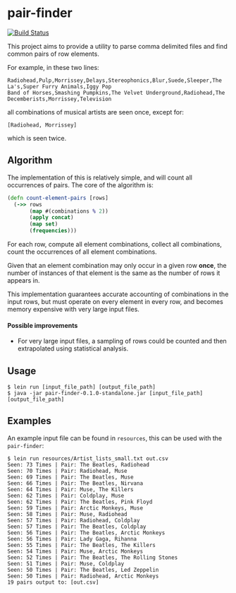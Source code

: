 # pair-finder
[![Build Status](https://travis-ci.com/agr1277/pair-finder.svg?branch=main)](https://travis-ci.com/agr1277/pair-finder)

This project aims to provide a utility to parse comma delimited files and find
common pairs of row elements.

For example, in these two lines:
```text
Radiohead,Pulp,Morrissey,Delays,Stereophonics,Blur,Suede,Sleeper,The La's,Super Furry Animals,Iggy Pop
Band of Horses,Smashing Pumpkins,The Velvet Underground,Radiohead,The Decemberists,Morrissey,Television
```
all combinations of musical artists are seen once, except for:
```text
[Radiohead, Morrissey]
```
which is seen twice.

## Algorithm

The implementation of this is relatively simple, and will count all 
occurrences of pairs. The core of the algorithm is: 
```clojure
(defn count-element-pairs [rows]
  (->> rows
       (map #(combinations % 2))
       (apply concat)
       (map set)
       (frequencies)))
```

For each row, compute all element combinations, collect all combinations, 
count the occurrences of all element combinations.

Given that an element combination may only occur in a given row **once**, 
the number of instances of that element is the same as the number of rows it 
appears in.

This implementation guarantees accurate accounting of combinations in the 
input rows, but must operate on every element in every row, and becomes 
memory expensive with very large input files.

#### Possible improvements

* For very large input files, a sampling of rows could be counted and then 
  extrapolated using statistical analysis.

## Usage

```shell
$ lein run [input_file_path] [output_file_path]
$ java -jar pair-finder-0.1.0-standalone.jar [input_file_path] [output_file_path]
```

## Examples

An example input file can be found in `resources`, this can be used with the 
`pair-finder`:
```shell
$ lein run resources/Artist_lists_small.txt out.csv
Seen: 73 Times | Pair: The Beatles, Radiohead
Seen: 70 Times | Pair: Radiohead, Muse
Seen: 69 Times | Pair: The Beatles, Muse
Seen: 66 Times | Pair: The Beatles, Nirvana
Seen: 64 Times | Pair: Muse, The Killers
Seen: 62 Times | Pair: Coldplay, Muse
Seen: 62 Times | Pair: The Beatles, Pink Floyd
Seen: 59 Times | Pair: Arctic Monkeys, Muse
Seen: 58 Times | Pair: Muse, Radiohead
Seen: 57 Times | Pair: Radiohead, Coldplay
Seen: 57 Times | Pair: The Beatles, Coldplay
Seen: 56 Times | Pair: The Beatles, Arctic Monkeys
Seen: 56 Times | Pair: Lady Gaga, Rihanna
Seen: 55 Times | Pair: The Beatles, The Killers
Seen: 54 Times | Pair: Muse, Arctic Monkeys
Seen: 52 Times | Pair: The Beatles, The Rolling Stones
Seen: 51 Times | Pair: Muse, Coldplay
Seen: 50 Times | Pair: The Beatles, Led Zeppelin
Seen: 50 Times | Pair: Radiohead, Arctic Monkeys
19 pairs output to: [out.csv]
```
